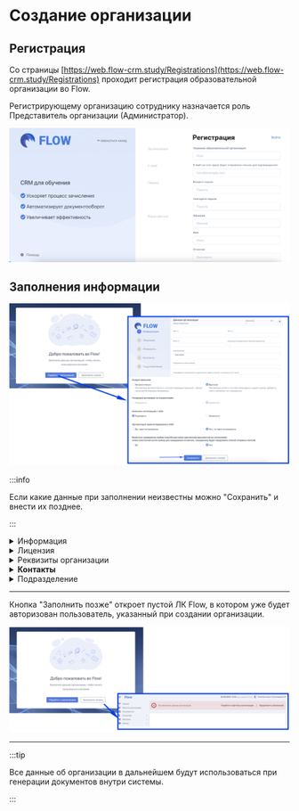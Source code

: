 # Создание организации

## Регистрация

Со страницы [https://web.flow-crm.study/Registrations](https://web.flow-crm.study/Registrations) проходит регистрация образовательной организации во Flow.

Регистрирующему организацию сотруднику назначается роль Представитель организации (Администратор).

![](<../.gitbook/assets/image (73).png>)

## Заполнения информации

![](<../.gitbook/assets/image (59).png>)

:::info

Если какие данные при заполнении неизвестны можно "Сохранить" и внести их позднее.

:::



<details>

<summary>Информация</summary>

<img src="../.gitbook/assets/image (64).png" alt="" data-size="original">

**Генерация договоров со слушателями** недоступна для выбора на данном этапе, так как требует дополнительных действий. [Подробнее](../slushateli/zayavki/generaciya-dogovorov-so-slushatelyami.md)&#x20;

**Выпуск приказов.** В образовательной организации может быть налажен выпуск приказов, тогда приказ необходимо будет добавить в систему и прикрепить к сдающему, чтобы документы хранились в едином пространстве. Flow также даёт возможность генерировать приказы автоматически. Но выбрать необходимо 1 из предложенных  способов. [Подробнее](../obuchenie/prikazy/)  &#x20;

**Odin** -  информационная система, где может быть организован процесс обучения. Подробнее об Odin можно узнать здесь [https://www.odin.study/connect](https://www.odin.study/connect). Между Flow и Odin организована бесшовная интеграция, т.е. слушатели после оформления документов попадают в Odin, где обучаются. Информация об их обучении попадает во Flow.

</details>

<details>

<summary>Лицензия</summary>

![](<../.gitbook/assets/image (66).png>)

</details>

<details>

<summary>Реквизиты организации</summary>

![](<../.gitbook/assets/image (67).png>)

</details>

<details>

<summary><strong>Контакты</strong></summary>

![](<../.gitbook/assets/image (68).png>)

У каждого слушателя, кто будет [подавать заявку](broken-reference) на программу вашей образовательной организации, будет [Личный кабинет](https://informa.gitbook.io/flow.-lichnyi-kabinet-slushatelya). Информация из данного раздела будет доступна слешателям в этом личном кабинете, поэтому важно заполнить её и всегда поддерживать в актуальном состоянии.

</details>

<details>

<summary>Подразделение</summary>

Подразделение - структурная единица организации. Например, факультет в вузе.&#x20;

В каждой организации внутри Flow должно быть хотя бы одно подразделение. Если внутренняя стуктура вашей организации не содержит подразделения, то вы можете создать номинальное, назвав его также,  как называется организация.

![](<../.gitbook/assets/image (61).png>)

</details>

***

Кнопка "Заполнить позже" откроет пустой  ЛК Flow, в котором уже будет авторизован пользователь, указанный при создании организации.

![](<../.gitbook/assets/image (60).png>)

***

:::tip

Все данные об организации в дальнейшем будут использоваться при генерации документов внутри системы.

:::

